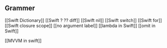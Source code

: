 
## Grammer
[[Swift Dictionary]]
[[Swift ? ?? diff]]
[[Swift nil]]
[[Swift switch]]
[[Swift for]]
[[Swift closure scope]]
[[no argument label]]
[[lambda in Swift]]
[[omit in Swift]]

[[MVVM in swift]]

